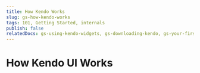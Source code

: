 ```yaml
---
title: How Kendo Works
slug: gs-how-kendo-works
tags: 101, Getting Started, internals
publish: false
relatedDocs: gs-using-kendo-widgets, gs-downloading-kendo, gs-your-first-application
---
```


# How Kendo UI Works